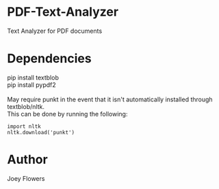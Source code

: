 # PDF-Text-Analyzer
Text Analyzer for PDF documents

# Dependencies
pip install textblob<br>
pip install pypdf2<br>
<br>
May require punkt in the event that it isn't automatically installed through textblob/nltk.<br>
This can be done by running the following:<br>
```
import nltk
nltk.download('punkt')
```
# Author
Joey Flowers
